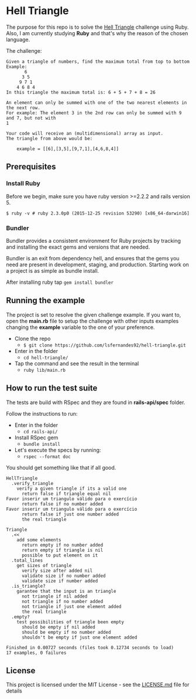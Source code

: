 # Hell Triangle

The purpose for this repo is to solve the [Hell Triangle](https://s3.amazonaws.com/sample-login/attachments/files/000/000/465/original/HellsTriangle.pdf?1513355063) challenge using Ruby. Also, I am currently studying **Ruby** and that's why the reason of the chosen language.

The challenge:
```
Given a triangle of numbers, find the maximum total from top to bottom
Example:
       6
      3 5
     9 7 1
    4 6 8 4
In this triangle the maximum total is: 6 + 5 + 7 + 8 = 26

An element can only be summed with one of the two nearest elements in the next row.
For example: The element 3 in the 2nd row can only be summed with 9 and 7, but not with
1

Your code will receive an (multidimensional) array as input.
The triangle from above would be:

    example = [[6],[3,5],[9,7,1],[4,6,8,4]]
```

## Prerequisites

### Install Ruby
Before we begin, make sure you have ruby version >=2.2.2 and rails version 5.

`$ ruby -v # ruby 2.3.0p0 (2015-12-25 revision 53290) [x86_64-darwin16]`

### Bundler
Bundler provides a consistent environment for Ruby projects by tracking and installing the exact gems and versions that are needed.

Bundler is an exit from dependency hell, and ensures that the gems you need are present in development, staging, and production. Starting work on a project is as simple as bundle install.

After installing ruby tap `gem install bundler`

## Running the example

The project is set to resolve the given challenge example. If you want to, open the **main.rb** file to setup the challenge with other inputs examples changing the **example** variable to the one of your preference.

* Clone the repo
  * `$ git clone https://github.com/lsfernandes92/hell-triangle.git`
* Enter in the folder
  * `cd hell-triangle/`
* Tap the command and see the result in the terminal
  * `ruby lib/main.rb`


## How to run the test suite
The tests are build with RSpec and they are found in **rails-api/spec** folder.

Follow the instructions to run:
* Enter in the folder
  * `cd rails-api/`
* Install RSpec gem
  * `bundle install`
* Let's execute the specs by running:
  * `rspec --format doc`

You should get something like that if all good.
```
HellTriangle
  .verify_triangle
    verify a given triangle if its a valid one
      return false if triangle equal nil
Favor inserir um triangulo válido para o exercício
      return false if no number added
Favor inserir um triangulo válido para o exercício
      return false if just one number added
      the real triangle

Triangle
  .<<
    add some elements
      return empty if no number added
      return empty if triangle is nil
      possible to put element on it
  .total_lines
    get sizes of triangle
      verify size after added nil
      validate size if no number added
      validate size if number added
  .is_triangle?
    garantee that the input is an triangle
      not triangle if nil added
      not triangle if no number added
      not triangle if just one element added
      the real triangle
  .empty?
    test possibilities of triangle been empty
      should be empty if nil added
      should be empty if no number added
      shouldn't be empty if just one element added

Finished in 0.00727 seconds (files took 0.12734 seconds to load)
17 examples, 0 failures
```

## License

This project is licensed under the MIT License - see the [LICENSE.md](LICENSE.md) file for details
